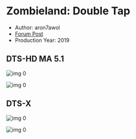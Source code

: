 # Zombieland: Double Tap

* Author: aron7awol
* [Forum Post](https://www.avsforum.com/threads/bass-eq-for-filtered-movies.2995212/post-59010104)
* Production Year: 2019

## DTS-HD MA 5.1

![img 0](https://i.imgur.com/bvPTvDM.jpg)

![img 0](https://i.imgur.com/POAXuys.png)

## DTS-X

![img 0](https://i.imgur.com/jbkP7Nn.jpg)

![img 0](https://i.imgur.com/ihKvl31.png)

